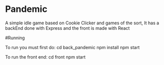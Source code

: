 # Pandemic

A simple idle game based on Cookie Clicker and games of the sort, It has a backEnd done with Express and the front is made with React


#Running

To run you must first do:
  cd back_pandemic
  npm install
  npm start
  
To run the front end:
  cd front
  npm start


